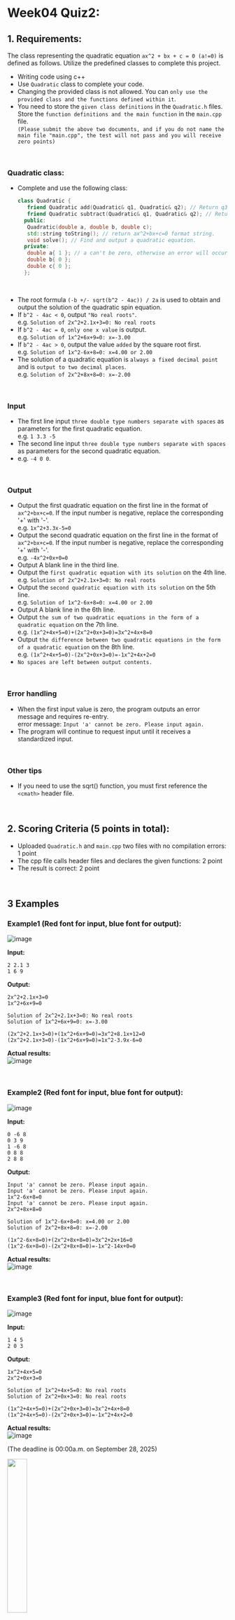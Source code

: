 # Week04 Quiz2:

## 1. Requirements:

The class representing the quadratic equation `ax^2 + bx + c = 0 (a!=0)` is defined as follows. Utilize the predefined classes to complete this project.

- Writing code using c++
- Use `Quadratic` class to complete your code. 
- Changing the provided class is not allowed. You can `only use the provided class and the functions defined within it`.
- You need to store the `given class definitions` in the `Quadratic.h` files. Store the `function definitions and the main function` in the `main.cpp` file.   
  `(Please submit the above two documents, and if you do not name the main file "main.cpp", the test will not pass and you will receive zero points)`

<br/>
                  
### Quadratic class:
- Complete and use the following class:
  ```C++
  class Quadratic {
	 friend Quadratic add(Quadratic& q1, Quadratic& q2); // Return q3 after storing the quadratic equation q1+q2 result in the new Quadratic object q3.
	 friend Quadratic subtract(Quadratic& q1, Quadratic& q2); // Return q3 after storing the quadratic equation q1-q2 result in the new Quadratic object q3
	public:
	 Quadratic(double a, double b, double c); 
	 std::string toString(); // return ax^2+bx+c=0 format string.
	 void solve(); // Find and output a quadratic equation.
	private:
	 double a{ 1 }; // a can't be zero, otherwise an error will occur.
	 double b{ 0 };
	 double c{ 0 };
	};
  ```
<br/>

- The root formula `(-b +/- sqrt(b^2 - 4ac)) / 2a` is used to obtain and output the solution of the quadratic spin equation.
- If `b^2 - 4ac < 0`, output `"No real roots"`.  
  e.g. `Solution of 2x^2+2.1x+3=0: No real roots`
- If `b^2 - 4ac = 0`, `only one x value` is output.  
  e.g. `Solution of 1x^2+6x+9=0: x=-3.00`
- If `b^2 - 4ac > 0`, output the value `added` by the square root first.  
  e.g. `Solution of 1x^2-6x+8=0: x=4.00 or 2.00`
- The solution of a quadratic equation is `always a fixed decimal point` and is `output to two decimal places`.  
  e.g. `Solution of 2x^2+8x+8=0: x=-2.00`

<br/>

### Input
- The first line input `three double type numbers separate with spaces` as parameters for the first quadratic equation.   
  e.g. `1 3.3 -5`
- The second line input `three double type numbers separate with spaces` as parameters for the second quadratic equation.   
- e.g. `-4 0 0`. 

<br/>

### Output  

- Output the first quadratic equation on the first line in the format of `ax^2+bx+c=0`. If the input number is negative, replace the corresponding '+' with '-'.   
  e.g. `1x^2+3.3x-5=0`
- Output the second quadratic equation on the first line in the format of `ax^2+bx+c=0`. If the input number is negative, replace the corresponding '+' with '-'.   
  e.g. `-4x^2+0x+0=0`
- Output A blank line in the third line.   
- Output the `first quadratic equation with its solution` on the 4th line.   
  e.g. `Solution of 2x^2+2.1x+3=0: No real roots`
- Output the `second quadratic equation with its solution` on the 5th line.  
  e.g. `Solution of 1x^2-6x+8=0: x=4.00 or 2.00`
- Output A blank line in the 6th line.
- Output `the sum of two quadratic equations in the form of a quadratic equation` on the 7th line.  
  e.g. `(1x^2+4x+5=0)+(2x^2+0x+3=0)=3x^2+4x+8=0`
- Output `the difference between two quadratic equations in the form of a quadratic equation` on the 8th line.  
  e.g. `(1x^2+4x+5=0)-(2x^2+0x+3=0)=-1x^2+4x+2=0`
- `No spaces are left between output contents.`

<br/>

### Error handling

- When the first input value is zero, the program outputs an error message and requires re-entry.  
  error message: `Input 'a' cannot be zero. Please input again.`
- The program will continue to request input until it receives a standardized input.

<br/>

### Other tips
- If you need to use the sqrt() function, you must first reference the `<cmath>` header file.
  
<br/>

## 2. Scoring Criteria (5 points in total):

- Uploaded `Quadratic.h` and `main.cpp` two files with no compilation errors: 1 point
- The cpp file calls header files and declares the given functions: 2 point
- The result is correct: 2 point

<br/>

## 3 Examples
### Example1 (Red font for input, blue font for output):  
![image](https://github.com/chyh001228/images/blob/main/w4q2_e1.png)

**Input:**

```
2 2.1 3
1 6 9
```

**Output:**

```
2x^2+2.1x+3=0
1x^2+6x+9=0

Solution of 2x^2+2.1x+3=0: No real roots
Solution of 1x^2+6x+9=0: x=-3.00

(2x^2+2.1x+3=0)+(1x^2+6x+9=0)=3x^2+8.1x+12=0
(2x^2+2.1x+3=0)-(1x^2+6x+9=0)=1x^2-3.9x-6=0
```

**Actual results:**   
![image](https://github.com/chyh001228/images/blob/main/w4q2_c_e1.png)  

<br/>

### Example2 (Red font for input, blue font for output):  
![image](https://github.com/chyh001228/images/blob/main/w4q2_e2.png)

**Input:**

```
0 -6 8
0 3 9
1 -6 8
0 8 8
2 8 8
```

**Output:**

```
Input 'a' cannot be zero. Please input again.
Input 'a' cannot be zero. Please input again.
1x^2-6x+8=0
Input 'a' cannot be zero. Please input again.
2x^2+8x+8=0

Solution of 1x^2-6x+8=0: x=4.00 or 2.00
Solution of 2x^2+8x+8=0: x=-2.00

(1x^2-6x+8=0)+(2x^2+8x+8=0)=3x^2+2x+16=0
(1x^2-6x+8=0)-(2x^2+8x+8=0)=-1x^2-14x+0=0
```

**Actual results:**  
![image](https://github.com/chyh001228/images/blob/main/w4q2_c_e2.png)

<br/>

### Example3 (Red font for input, blue font for output):  
![image](https://github.com/chyh001228/images/blob/main/w4q2_e3.png)

**Input:**

```
1 4 5
2 0 3
```

**Output:**

```
1x^2+4x+5=0
2x^2+0x+3=0

Solution of 1x^2+4x+5=0: No real roots
Solution of 2x^2+0x+3=0: No real roots

(1x^2+4x+5=0)+(2x^2+0x+3=0)=3x^2+4x+8=0
(1x^2+4x+5=0)-(2x^2+0x+3=0)=-1x^2+4x+2=0
```

**Actual results:**  
![image](https://github.com/chyh001228/images/blob/main/w4q2_c_e3.png)

(The deadline is 00:00a.m. on September 28, 2025)

<img src="https://cdn.imweb.me/upload/S201906178853c3e170808/c5d876d707352.jpg" width=30% align=center />
